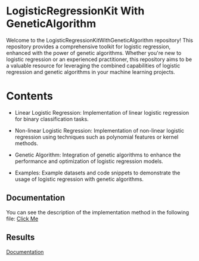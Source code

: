 
# LogisticRegressionKit With GeneticAlgorithm 

Welcome to the LogisticRegressionKitWithGeneticAlgorithm repository! This repository provides a comprehensive toolkit for logistic regression, enhanced with the power of genetic algorithms. Whether you're new to logistic regression or an experienced practitioner, this repository aims to be a valuable resource for leveraging the combined capabilities of logistic regression and genetic algorithms in your machine learning projects.



# Contents


- Linear Logistic Regression: Implementation of linear logistic regression for binary classification tasks.

- Non-linear Logistic Regression: Implementation of non-linear logistic regression using techniques such as polynomial features or kernel methods.

- Genetic Algorithm: Integration of genetic algorithms to enhance the performance and optimization of logistic regression models.

- Examples: Example datasets and code snippets to demonstrate the usage of logistic regression with genetic algorithms.
## Documentation

You can see the description of the implementation method in the following file:
[Click Me](https://linktodocumentation)


## Results

[Documentation](https://linktodocumentation)

